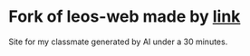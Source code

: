 #  Fork of leos-web made by [link](https://github.com/wrexik)
Site for my classmate generated by AI under a 30 minutes.
